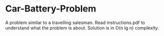 # Car-Battery-Problem
A problem similar to a travelling salesman.
Read instructions.pdf to understand what the problem is about.
Solution is in O(n lg n) complexity.



